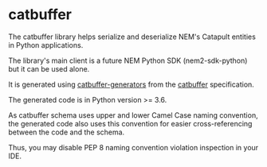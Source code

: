 # catbuffer

The catbuffer library helps serialize and deserialize NEM's Catapult entities in Python applications. 

The library's main client is a future NEM Python SDK (nem2-sdk-python) but it can be used alone.
 
It is generated using [catbuffer-generators](https://github.com/nemtech/catbuffer-generators) from the [catbuffer](https://github.com/nemtech/catbuffer) specification. 

The generated code is in Python version >= 3.6.

As catbuffer schema uses upper and lower Camel Case naming convention, the generated code also uses this convention for easier cross-referencing between the code and the schema.

Thus, you may disable PEP 8 naming convention violation inspection in your IDE.
